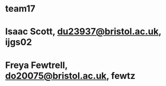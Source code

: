 # team17

# Isaac Scott, du23937@bristol.ac.uk, ijgs02
# Freya Fewtrell, do20075@bristol.ac.uk, fewtz 
